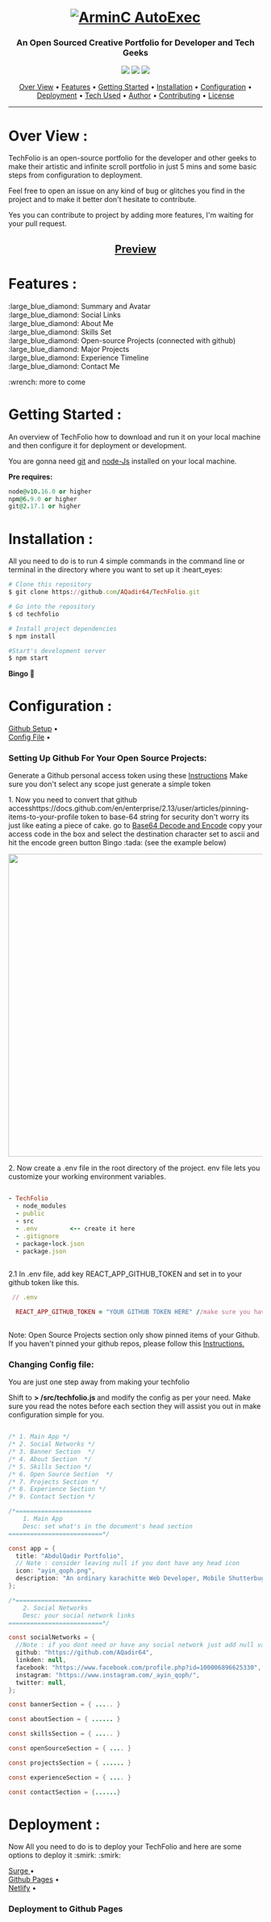 <h1 align="center">
  <br>
  <a href=""><img src="https://user-images.githubusercontent.com/38910854/87874801-3d84dd00-c9e6-11ea-8b47-0f0106227fb4.png" alt="ArminC AutoExec"></a>
</h1>
<h3 align="center">An Open Sourced Creative Portfolio for Developer and Tech Geeks</h3>
<p align="center">
  <img src="https://forthebadge.com/images/badges/made-with-javascript.svg">
  <img src="https://forthebadge.com/images/badges/built-with-love.svg">
  <img src="https://forthebadge.com/images/badges/makes-people-smile.svg">
</p>
<p align="center">
  <a href="#overview">Over View</a> •
  <a href="#features">Features</a> •
  <a href="#gettingStarted">Getting Started</a> •
  <a href="#installation">Installation</a> •
  <a href="#configuration">Configuration</a> •
  <a href="#deployment">Deployment</a> •
  <a href="#techUsed">Tech Used</a> •
  <a href="#author">Author</a> •
  <a href="#contributing">Contributing</a> •
  <a href="#license">License</a>
</p>

---

<h1 id="overview">Over View :</h1>
<p>TechFolio is an open-source portfolio for the developer and other geeks to make their artistic and infinite scroll portfolio in just 5 mins and some basic steps from configuration to deployment.</p>
<p>Feel free to open an issue on any kind of bug or glitches you find in the project and to make it better don't hesitate to contribute.</p>
<p>Yes you can contribute to project by adding more features, I'm waiting for your pull request.</p>
<h2 align="center"> <a href="http://abdulqadir.surge.sh/"> Preview </a></h2>

<h1 id="features">Features :</h1>
<p>:large_blue_diamond: Summary and Avatar<br>
:large_blue_diamond: Social Links<br>
:large_blue_diamond: About Me<br>
:large_blue_diamond: Skills Set<br>
:large_blue_diamond: Open-source Projects (connected with github)<br>
:large_blue_diamond: Major Projects<br>
:large_blue_diamond: Experience Timeline<br>
:large_blue_diamond: Contact Me</p>
<p>:wrench: more to come</p>


<h1 id="gettingStarted">Getting Started :</h1>
<p>An overview of TechFolio how to download and run it on your local machine and then configure it for deployment or development.</p>
<p>You are gonna need <a href="">git</a> and <a href="">node-Js</a> installed on your local machine.</p>

**Pre requires:**
```ruby
node@v10.16.0 or higher
npm@6.9.0 or higher
git@2.17.1 or higher
```

<h1 id="installation">Installation :</h1>
<p> All you need to do is to run 4 simple commands in the command line or terminal in the directory where you want to set up it :heart_eyes: </p>

```ruby
# Clone this repository
$ git clone https://github.com/AQadir64/TechFolio.git

# Go into the repository
$ cd techfolio

# Install project dependencies
$ npm install

#Start's development server
$ npm start
```

**Bingo :tada:**

<h1 id="configuration">Configuration :</h1>
<p>
  <a href="#githubSetup">Github Setup</a> • <br>
  <a href="#configFile">Config File</a> •
</p>
<h3>Setting Up Github For Your Open Source Projects:</h3>
<p>Generate a Github personal access token using these <a href="https://docs.github.com/en/github/authenticating-to-github/creating-a-personal-access-token">Instructions</a> Make sure you don't select any scope just generate a simple token </p>
<p>1. Now you need to convert that github accesshttps://docs.github.com/en/enterprise/2.13/user/articles/pinning-items-to-your-profile token to base-64 string for security don't worry its just like eating a piece of cake. go to <a href="https://www.base64encode.org/">Base64 Decode and Encode</a> copy your access code in the box and select the destination character set to ascii and hit the encode green button Bingo :tada: (see the example below)</p> 
<p align="center"><img src="https://user-images.githubusercontent.com/38910854/87902564-62736180-ca73-11ea-9b13-949228bb6409.png" width="600"/> </p>
<p>2. Now create a .env file in the root directory of the project. env file lets you customize your working environment variables. </p>

```ruby

- TechFolio
  - node_modules
  - public
  - src
  - .env         <-- create it here
  - .gitignore
  - package-lock.json
  - package.json
  
```
<p>2.1 In .env file, add key REACT_APP_GITHUB_TOKEN and set in to your github token like this.</p>

```ruby
 // .env

  REACT_APP_GITHUB_TOKEN = "YOUR GITHUB TOKEN HERE" //make sure you have set you base64 converted token.
  
```
<p>Note: Open Source Projects section only show pinned items of your Github. If you haven't pinned your github repos, please follow this <a href="https://docs.github.com/en/enterprise/2.13/user/articles/pinning-items-to-your-profile">Instructions.</a></p>

<h3>Changing Config file:</h3>
<p>You are just one step away from making your techfolio </p>

<p> Shift to <b> > /src/techfolio.js </b> and modify the config as per your need. Make sure you read the notes before each section they will assist you out in make configuration simple for you. </p>

```java

/* 1. Main App */
/* 2. Social Networks */
/* 3. Banner Section  */
/* 4. About Section  */
/* 5. Skills Section */
/* 6. Open Source Section  */
/* 7. Projects Section */
/* 8. Experience Section */
/* 9. Contact Section */

/*=====================
    1. Main App
    Desc: set what's in the document's head section
==========================*/

const app = {
  title: "AbdulQadir Portfolio",
  // Note : consider leaving null if you dont have any head icon
  icon: "ayin_qoph.png",
  description: "An ordinary karachitte Web Developer, Mobile Shutterbug, and Writer.",
};

/*=====================
    2. Social Networks 
    Desc: your social network links
==========================*/

const socialNetworks = {
  //Note : if you dont need or have any social network just add null value
  github: "https://github.com/AQadir64",
  linkden: null,
  facebook: "https://www.facebook.com/profile.php?id=100006896625330",
  instagram: "https://www.instagram.com/_ayin_qoph/",
  twitter: null,
};

const bannerSection = { ..... }

const aboutSection = { ...... }

const skillsSection = { ..... }

const openSourceSection = { .... }

const projectsSection = { ...... }

const experienceSection = { .... }

const contactSection = {......}

```
<h1 id="deployment">Deployment :</h1>
<p> Now All you need to do is to deploy your TechFolio and here are some options to deploy it :smirk: :smirk: </p>
<p>
  <a href="surge">Surge </a>  • <br>
  <a href="#githubPages">Github Pages</a> • <br>
  <a href="#netlify">Netlify</a> •
</p>

<h3 id="githubPages">Deployment to Github Pages </h3>

